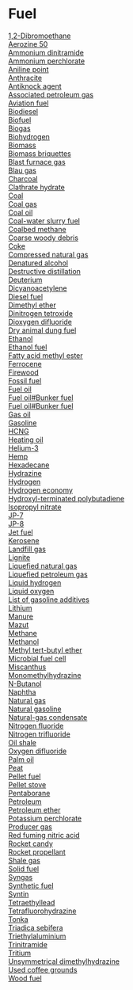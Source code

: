 # Fuel
[1,2-Dibromoethane](https://en.wikipedia.org/wiki/1,2-Dibromoethane)<br>
[Aerozine 50](https://en.wikipedia.org/wiki/Aerozine_50)<br>
[Ammonium dinitramide](https://en.wikipedia.org/wiki/Ammonium_dinitramide)<br>
[Ammonium perchlorate](https://en.wikipedia.org/wiki/Ammonium_perchlorate)<br>
[Aniline point](https://en.wikipedia.org/wiki/Aniline_point)<br>
[Anthracite](https://en.wikipedia.org/wiki/Anthracite)<br>
[Antiknock agent](https://en.wikipedia.org/wiki/Antiknock_agent)<br>
[Associated petroleum gas](https://en.wikipedia.org/wiki/Associated_petroleum_gas)<br>
[Aviation fuel](https://en.wikipedia.org/wiki/Aviation_fuel)<br>
[Biodiesel](https://en.wikipedia.org/wiki/Biodiesel)<br>
[Biofuel](https://en.wikipedia.org/wiki/Biofuel)<br>
[Biogas](https://en.wikipedia.org/wiki/Biogas)<br>
[Biohydrogen](https://en.wikipedia.org/wiki/Biohydrogen)<br>
[Biomass](https://en.wikipedia.org/wiki/Biomass)<br>
[Biomass briquettes](https://en.wikipedia.org/wiki/Biomass_briquettes)<br>
[Blast furnace gas](https://en.wikipedia.org/wiki/Blast_furnace_gas)<br>
[Blau gas](https://en.wikipedia.org/wiki/Blau_gas)<br>
[Charcoal](https://en.wikipedia.org/wiki/Charcoal)<br>
[Clathrate hydrate](https://en.wikipedia.org/wiki/Clathrate_hydrate)<br>
[Coal](https://en.wikipedia.org/wiki/Coal)<br>
[Coal gas](https://en.wikipedia.org/wiki/Coal_gas)<br>
[Coal oil](https://en.wikipedia.org/wiki/Coal_oil)<br>
[Coal-water slurry fuel](https://en.wikipedia.org/wiki/Coal-water_slurry_fuel)<br>
[Coalbed methane](https://en.wikipedia.org/wiki/Coalbed_methane)<br>
[Coarse woody debris](https://en.wikipedia.org/wiki/Coarse_woody_debris)<br>
[Coke](https://en.wikipedia.org/wiki/Coke_(fuel))<br>
[Compressed natural gas](https://en.wikipedia.org/wiki/Compressed_natural_gas)<br>
[Denatured alcohol](https://en.wikipedia.org/wiki/Denatured_alcohol)<br>
[Destructive distillation](https://en.wikipedia.org/wiki/Destructive_distillation)<br>
[Deuterium](https://en.wikipedia.org/wiki/Deuterium)<br>
[Dicyanoacetylene](https://en.wikipedia.org/wiki/Dicyanoacetylene)<br>
[Diesel fuel](https://en.wikipedia.org/wiki/Diesel_fuel)<br>
[Dimethyl ether](https://en.wikipedia.org/wiki/Dimethyl_ether)<br>
[Dinitrogen tetroxide](https://en.wikipedia.org/wiki/Dinitrogen_tetroxide)<br>
[Dioxygen difluoride](https://en.wikipedia.org/wiki/Dioxygen_difluoride)<br>
[Dry animal dung fuel](https://en.wikipedia.org/wiki/Dry_animal_dung_fuel)<br>
[Ethanol](https://en.wikipedia.org/wiki/Ethanol)<br>
[Ethanol fuel](https://en.wikipedia.org/wiki/Ethanol_fuel)<br>
[Fatty acid methyl ester](https://en.wikipedia.org/wiki/Fatty_acid_methyl_ester)<br>
[Ferrocene](https://en.wikipedia.org/wiki/Ferrocene)<br>
[Firewood](https://en.wikipedia.org/wiki/Firewood)<br>
[Fossil fuel](https://en.wikipedia.org/wiki/Fossil_fuel)<br>
[Fuel oil](https://en.wikipedia.org/wiki/Fuel_oil)<br>
[Fuel oil#Bunker fuel](https://en.wikipedia.org/wiki/Fuel_oil#Bunker_fuel)<br>
[Fuel oil#Bunker fuel](https://en.wikipedia.org/wiki/Fuel_oil#Bunker_fuel)<br>
[Gas oil](https://en.wikipedia.org/wiki/Gas_oil)<br>
[Gasoline](https://en.wikipedia.org/wiki/Gasoline)<br>
[HCNG](https://en.wikipedia.org/wiki/HCNG)<br>
[Heating oil](https://en.wikipedia.org/wiki/Heating_oil)<br>
[Helium-3](https://en.wikipedia.org/wiki/Helium-3)<br>
[Hemp](https://en.wikipedia.org/wiki/Hemp)<br>
[Hexadecane](https://en.wikipedia.org/wiki/Hexadecane)<br>
[Hydrazine](https://en.wikipedia.org/wiki/Hydrazine)<br>
[Hydrogen](https://en.wikipedia.org/wiki/Hydrogen)<br>
[Hydrogen economy](https://en.wikipedia.org/wiki/Hydrogen_economy)<br>
[Hydroxyl-terminated polybutadiene](https://en.wikipedia.org/wiki/Hydroxyl-terminated_polybutadiene)<br>
[Isopropyl nitrate](https://en.wikipedia.org/wiki/Isopropyl_nitrate)<br>
[JP-7](https://en.wikipedia.org/wiki/JP-7)<br>
[JP-8](https://en.wikipedia.org/wiki/JP-8)<br>
[Jet fuel](https://en.wikipedia.org/wiki/Jet_fuel)<br>
[Kerosene](https://en.wikipedia.org/wiki/Kerosene)<br>
[Landfill gas](https://en.wikipedia.org/wiki/Landfill_gas)<br>
[Lignite](https://en.wikipedia.org/wiki/Lignite)<br>
[Liquefied natural gas](https://en.wikipedia.org/wiki/Liquefied_natural_gas)<br>
[Liquefied petroleum gas](https://en.wikipedia.org/wiki/Liquefied_petroleum_gas)<br>
[Liquid hydrogen](https://en.wikipedia.org/wiki/Liquid_hydrogen)<br>
[Liquid oxygen](https://en.wikipedia.org/wiki/Liquid_oxygen)<br>
[List of gasoline additives](https://en.wikipedia.org/wiki/List_of_gasoline_additives)<br>
[Lithium](https://en.wikipedia.org/wiki/Lithium)<br>
[Manure](https://en.wikipedia.org/wiki/Manure)<br>
[Mazut](https://en.wikipedia.org/wiki/Mazut)<br>
[Methane](https://en.wikipedia.org/wiki/Methane)<br>
[Methanol](https://en.wikipedia.org/wiki/Methanol)<br>
[Methyl tert-butyl ether](https://en.wikipedia.org/wiki/Methyl_tert-butyl_ether)<br>
[Microbial fuel cell](https://en.wikipedia.org/wiki/Microbial_fuel_cell)<br>
[Miscanthus](https://en.wikipedia.org/wiki/Miscanthus)<br>
[Monomethylhydrazine](https://en.wikipedia.org/wiki/Monomethylhydrazine)<br>
[N-Butanol](https://en.wikipedia.org/wiki/N-Butanol)<br>
[Naphtha](https://en.wikipedia.org/wiki/Naphtha)<br>
[Natural gas](https://en.wikipedia.org/wiki/Natural_gas)<br>
[Natural gasoline](https://en.wikipedia.org/wiki/Natural_gasoline)<br>
[Natural-gas condensate](https://en.wikipedia.org/wiki/Natural-gas_condensate)<br>
[Nitrogen fluoride](https://en.wikipedia.org/wiki/Nitrogen_fluoride)<br>
[Nitrogen trifluoride](https://en.wikipedia.org/wiki/Nitrogen_trifluoride)<br>
[Oil shale](https://en.wikipedia.org/wiki/Oil_shale)<br>
[Oxygen difluoride](https://en.wikipedia.org/wiki/Oxygen_difluoride)<br>
[Palm oil](https://en.wikipedia.org/wiki/Palm_oil)<br>
[Peat](https://en.wikipedia.org/wiki/Peat)<br>
[Pellet fuel](https://en.wikipedia.org/wiki/Pellet_fuel)<br>
[Pellet stove](https://en.wikipedia.org/wiki/Pellet_stove)<br>
[Pentaborane](https://en.wikipedia.org/wiki/Pentaborane)<br>
[Petroleum](https://en.wikipedia.org/wiki/Petroleum)<br>
[Petroleum ether](https://en.wikipedia.org/wiki/Petroleum_ether)<br>
[Potassium perchlorate](https://en.wikipedia.org/wiki/Potassium_perchlorate)<br>
[Producer gas](https://en.wikipedia.org/wiki/Producer_gas)<br>
[Red fuming nitric acid](https://en.wikipedia.org/wiki/Red_fuming_nitric_acid)<br>
[Rocket candy](https://en.wikipedia.org/wiki/Rocket_candy)<br>
[Rocket propellant](https://en.wikipedia.org/wiki/Rocket_propellant)<br>
[Shale gas](https://en.wikipedia.org/wiki/Shale_gas)<br>
[Solid fuel](https://en.wikipedia.org/wiki/Solid_fuel)<br>
[Syngas](https://en.wikipedia.org/wiki/Syngas)<br>
[Synthetic fuel](https://en.wikipedia.org/wiki/Synthetic_fuel)<br>
[Syntin](https://en.wikipedia.org/wiki/Syntin)<br>
[Tetraethyllead](https://en.wikipedia.org/wiki/Tetraethyllead)<br>
[Tetrafluorohydrazine](https://en.wikipedia.org/wiki/Tetrafluorohydrazine)<br>
[Tonka](https://en.wikipedia.org/wiki/Tonka_(fuel))<br>
[Triadica sebifera](https://en.wikipedia.org/wiki/Triadica_sebifera)<br>
[Triethylaluminium](https://en.wikipedia.org/wiki/Triethylaluminium)<br>
[Trinitramide](https://en.wikipedia.org/wiki/Trinitramide)<br>
[Tritium](https://en.wikipedia.org/wiki/Tritium)<br>
[Unsymmetrical dimethylhydrazine](https://en.wikipedia.org/wiki/Unsymmetrical_dimethylhydrazine)<br>
[Used coffee grounds](https://en.wikipedia.org/wiki/Used_coffee_grounds)<br>
[Wood fuel](https://en.wikipedia.org/wiki/Wood_fuel)<br>
